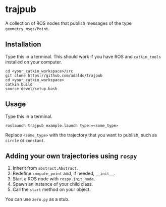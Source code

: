 # trajpub

A collection of ROS nodes that publish messages of the type `geometry_msgs/Point`.

## Installation

Type this in a terminal.
This should work if you have ROS and `catkin_tools` installed on your computer.

```
cd <your_catkin_workspace>/src
git clone https://github.com/adaldo/trajpub
cd <your_catkin_workspace>
catkin build
source devel/setup.bash
```

## Usage

Type this in a terminal.

```
roslaunch trajpub example.launch type:=<some_type>
```

Replace `<some_type>` with the trajectory that you want to publish, such as `circle` or `constant`.

## Adding your own trajectories using `rospy`

1. Inherit from `abstract.Abstract`.
2. Redefine `compute_point` and, if needed, `__init__`.
3. Start a ROS node with `rospy.init_node`.
4. Spawn an instance of your child class.
5. Call the `start` method on your object.

You can use `zero.py` as a stub.

